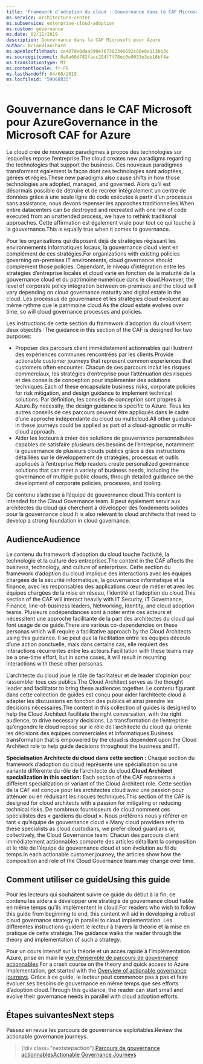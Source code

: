 ```yaml
---
title: 'Framework d’adoption du cloud : Gouvernance dans le CAF Microsoft pour Azure'
ms.service: architecture-center
ms.subservice: enterprise-cloud-adoption
ms.custom: governance
ms.date: 02/11/2019
description: Gouvernance dans le CAF Microsoft pour Azure
author: BrianBlanchard
ms.openlocfilehash: ce407de0daa590e767382346692c80e0a113bb3c
ms.sourcegitcommit: 0a8a60d782facc294f7f78ec0e9033e3ee16bf4a
ms.translationtype: MT
ms.contentlocale: fr-FR
ms.lasthandoff: 04/08/2019
ms.locfileid: "59068835"
---
```

# <a name="governance-in-the-microsoft-caf-for-azure"></a><span data-ttu-id="25c8b-103">Gouvernance dans le CAF Microsoft pour Azure</span><span class="sxs-lookup"><span data-stu-id="25c8b-103">Governance in the Microsoft CAF for Azure</span></span>

<span data-ttu-id="25c8b-104">Le cloud crée de nouveaux paradigmes à propos des technologies sur lesquelles repose l’entreprise.</span><span class="sxs-lookup"><span data-stu-id="25c8b-104">The cloud creates new paradigms regarding the technologies that support the business.</span></span> <span data-ttu-id="25c8b-105">Ces nouveaux paradigmes transforment également la façon dont ces technologies sont adoptées, gérées et régies.</span><span class="sxs-lookup"><span data-stu-id="25c8b-105">These new paradigms also cause shifts in how those technologies are adopted, managed, and governed.</span></span> <span data-ttu-id="25c8b-106">Alors qu’il est désormais possible de détruire et de recréer intégralement un centre de données grâce à une seule ligne de code exécutée à partir d’un processus sans assistance, nous devons repenser les approches traditionnelles.</span><span class="sxs-lookup"><span data-stu-id="25c8b-106">When entire datacenters can be destroyed and recreated with one line of code executed from an unattended process, we have to rethink traditional approaches.</span></span> <span data-ttu-id="25c8b-107">Cette affirmation est également vraie pour tout ce qui touche à la gouvernance.</span><span class="sxs-lookup"><span data-stu-id="25c8b-107">This is equally true when it comes to governance.</span></span>

<span data-ttu-id="25c8b-108">Pour les organisations qui disposent déjà de stratégies régissant les environnements informatiques locaux, la gouvernance cloud vient en complément de ces stratégies.</span><span class="sxs-lookup"><span data-stu-id="25c8b-108">For organizations with existing policies governing on-premises IT environments, cloud governance should complement those policies.</span></span> <span data-ttu-id="25c8b-109">Cependant, le niveau d’intégration entre les stratégies d’entreprise locales et cloud varie en fonction de la maturité de la gouvernance cloud et du patrimoine numérique dans le cloud.</span><span class="sxs-lookup"><span data-stu-id="25c8b-109">However, the level of corporate policy integration between on-premises and the cloud will vary depending on cloud governance maturity and digital estate in the cloud.</span></span> <span data-ttu-id="25c8b-110">Les processus de gouvernance et les stratégies cloud évoluent au même rythme que le patrimoine cloud.</span><span class="sxs-lookup"><span data-stu-id="25c8b-110">As the cloud estate evolves over time, so will cloud governance processes and policies.</span></span>

<span data-ttu-id="25c8b-111">Les instructions de cette section du framework d’adoption du cloud visent deux objectifs :</span><span class="sxs-lookup"><span data-stu-id="25c8b-111">The guidance in this section of the CAF is designed for two purposes:</span></span>

* <span data-ttu-id="25c8b-112">Proposer des parcours client immédiatement actionnables qui illustrent des expériences communes rencontrées par les clients.</span><span class="sxs-lookup"><span data-stu-id="25c8b-112">Provide actionable customer journeys that represent common experiences that customers often encounter.</span></span> <span data-ttu-id="25c8b-113">Chacun de ces parcours inclut les risques commerciaux, les stratégies d’entreprise pour l’atténuation des risques et des conseils de conception pour implémenter des solutions techniques.</span><span class="sxs-lookup"><span data-stu-id="25c8b-113">Each of these encapsulate business risks, corporate policies for risk mitigation, and design guidance to implement technical solutions.</span></span> <span data-ttu-id="25c8b-114">Par définition, les conseils de conception sont propres à Azure.</span><span class="sxs-lookup"><span data-stu-id="25c8b-114">By necessity, the design guidance is specific to Azure.</span></span> <span data-ttu-id="25c8b-115">Tous les autres conseils de ces parcours peuvent être appliqués dans le cadre d’une approche indépendante du cloud ou multicloud.</span><span class="sxs-lookup"><span data-stu-id="25c8b-115">All other guidance in these journeys could be applied as part of a cloud-agnostic or multi-cloud approach.</span></span>
* <span data-ttu-id="25c8b-116">Aider les lecteurs à créer des solutions de gouvernance personnalisées capables de satisfaire plusieurs des besoins de l’entreprise, notamment la gouvernance de plusieurs clouds publics grâce à des instructions détaillées sur le développement de stratégies, processus et outils appliqués à l’entreprise.</span><span class="sxs-lookup"><span data-stu-id="25c8b-116">Help readers create personalized governance solutions that can meet a variety of business needs, including the governance of multiple public clouds, through detailed guidance on the development of corporate policies, processes, and tooling.</span></span>

<span data-ttu-id="25c8b-117">Ce contenu s’adresse à l’équipe de gouvernance cloud.</span><span class="sxs-lookup"><span data-stu-id="25c8b-117">This content is intended for the Cloud Governance team.</span></span> <span data-ttu-id="25c8b-118">Il peut également servir aux architectes du cloud qui cherchent à développer des fondements solides pour la gouvernance cloud.</span><span class="sxs-lookup"><span data-stu-id="25c8b-118">It is also relevant to cloud architects that need to develop a strong foundation in cloud governance.</span></span>

## <a name="audience"></a><span data-ttu-id="25c8b-119">Audience</span><span class="sxs-lookup"><span data-stu-id="25c8b-119">Audience</span></span>

<span data-ttu-id="25c8b-120">Le contenu du framework d’adoption du cloud touche l’activité, la technologie et la culture des entreprises.</span><span class="sxs-lookup"><span data-stu-id="25c8b-120">The content in the CAF affects the business, technology, and culture of enterprises.</span></span> <span data-ttu-id="25c8b-121">Cette section du framework d’adoption du cloud implique des interactions avec les équipes chargées de la sécurité informatique, la gouvernance informatique et la finance, avec les responsables des applications cœur de métier et avec les équipes chargées de la mise en réseau, l’identité et l’adoption du cloud.</span><span class="sxs-lookup"><span data-stu-id="25c8b-121">This section of the CAF will interact heavily with IT Security, IT Governance, Finance, line-of-business leaders, Networking, Identity, and cloud adoption teams.</span></span> <span data-ttu-id="25c8b-122">Plusieurs codépendances sont à noter entre ces acteurs et nécessitent une approche facilitante de la part des architectes du cloud qui font usage de ce guide.</span><span class="sxs-lookup"><span data-stu-id="25c8b-122">There are various co-dependencies on these personas which will require a facilitative approach by the Cloud Architects using this guidance.</span></span> <span data-ttu-id="25c8b-123">Il se peut que la facilitation entre les équipes découle d’une action ponctuelle, mais dans certains cas, elle requiert des interactions récurrentes entre les acteurs.</span><span class="sxs-lookup"><span data-stu-id="25c8b-123">Facilitation with these teams may be a one-time effort, but in some cases, it will result in recurring interactions with these other personas.</span></span>

<span data-ttu-id="25c8b-124">L’architecte du cloud joue le rôle de facilitateur et de leader d’opinion pour rassembler tous ces publics.</span><span class="sxs-lookup"><span data-stu-id="25c8b-124">The Cloud Architect serves as the thought leader and facilitator to bring these audiences together.</span></span> <span data-ttu-id="25c8b-125">Le contenu figurant dans cette collection de guides est conçu pour aider l’architecte cloud à adapter les discussions en fonction des publics et ainsi prendre les décisions nécessaires.</span><span class="sxs-lookup"><span data-stu-id="25c8b-125">The content in this collection of guides is designed to help the Cloud Architect facilitate the right conversation, with the right audience, to drive necessary decisions.</span></span> <span data-ttu-id="25c8b-126">La transformation de l’entreprise qu’engendre le cloud repose sur le rôle de l’architecte du cloud qui oriente les décisions des équipes commerciales et informatiques.</span><span class="sxs-lookup"><span data-stu-id="25c8b-126">Business transformation that is empowered by the cloud is dependent upon the Cloud Architect role to help guide decisions throughout the business and IT.</span></span>

<span data-ttu-id="25c8b-127">**Spécialisation Architecte du cloud dans cette section :** Chaque section du framework d’adoption du cloud représente une spécialisation ou une variante différente du rôle de l’architecte du cloud.</span><span class="sxs-lookup"><span data-stu-id="25c8b-127">**Cloud Architect specialization in this section:** Each section of the CAF represents a different specialization or variant of the Cloud Architect role.</span></span> <span data-ttu-id="25c8b-128">Cette section de la CAF est conçue pour les architectes cloud avec une passion pour atténuer ou en réduisant les risques techniques.</span><span class="sxs-lookup"><span data-stu-id="25c8b-128">This section of the CAF is designed for cloud architects with a passion for mitigating or reducing technical risks.</span></span> <span data-ttu-id="25c8b-129">De nombreux fournisseurs de cloud nomment ces spécialistes des « gardiens du cloud ». Nous préférons nous y référer en tant « qu’équipe de gouvernance cloud ».</span><span class="sxs-lookup"><span data-stu-id="25c8b-129">Many cloud providers refer to these specialists as cloud custodians, we prefer cloud guardians or, collectively, the Cloud Governance team.</span></span> <span data-ttu-id="25c8b-130">Chacun des parcours client immédiatement actionnables comporte des articles détaillant la composition et le rôle de l’équipe de gouvernance cloud et son évolution au fil du temps.</span><span class="sxs-lookup"><span data-stu-id="25c8b-130">In each actionable customer journey, the articles show how the composition and role of the Cloud Governance team may change over time.</span></span>

## <a name="using-this-guide"></a><span data-ttu-id="25c8b-131">Comment utiliser ce guide</span><span class="sxs-lookup"><span data-stu-id="25c8b-131">Using this guide</span></span>

<span data-ttu-id="25c8b-132">Pour les lecteurs qui souhaitent suivre ce guide du début à la fin, ce contenu les aidera à développer une stratégie de gouvernance cloud fiable en même temps qu’ils implémentent le cloud.</span><span class="sxs-lookup"><span data-stu-id="25c8b-132">For readers who wish to follow this guide from beginning to end, this content will aid in developing a robust cloud governance strategy in parallel to cloud implementation.</span></span> <span data-ttu-id="25c8b-133">Les différentes instructions guident le lecteur à travers la théorie et la mise en pratique de cette stratégie.</span><span class="sxs-lookup"><span data-stu-id="25c8b-133">The guidance walks the reader through the theory and implementation of such a strategy.</span></span>

<span data-ttu-id="25c8b-134">Pour un cours intensif sur la théorie et un accès rapide à l’implémentation Azure, prise en main le [vue d’ensemble de parcours de gouvernance actionnables](./journeys/overview.md).</span><span class="sxs-lookup"><span data-stu-id="25c8b-134">For a crash course on the theory and quick access to Azure implementation, get started with the [Overview of actionable governance journeys](./journeys/overview.md).</span></span> <span data-ttu-id="25c8b-135">Grâce à ce guide, le lecteur peut commencer pas à pas et faire évoluer ses besoins de gouvernance en même temps que ses efforts d’adoption cloud.</span><span class="sxs-lookup"><span data-stu-id="25c8b-135">Through this guidance, the reader can start small and evolve their governance needs in parallel with cloud adoption efforts.</span></span>

## <a name="next-steps"></a><span data-ttu-id="25c8b-136">Étapes suivantes</span><span class="sxs-lookup"><span data-stu-id="25c8b-136">Next steps</span></span>

<span data-ttu-id="25c8b-137">Passez en revue les parcours de gouvernance exploitables.</span><span class="sxs-lookup"><span data-stu-id="25c8b-137">Review the actionable governance journeys.</span></span>

> [!div class="nextstepaction"]
> [<span data-ttu-id="25c8b-138">Parcours de gouvernance actionnables</span><span class="sxs-lookup"><span data-stu-id="25c8b-138">Actionable Governance Journeys</span></span>](./journeys/overview.md)
